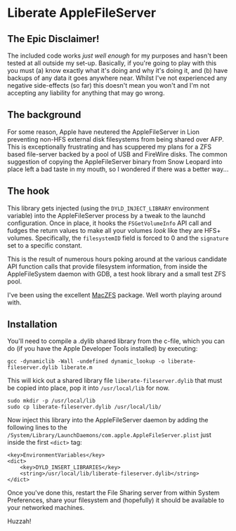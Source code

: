 # Liberate AppleFileServer

## The Epic Disclaimer!

The included code works _just well enough_ for my purposes and hasn't been tested at all outside my set-up. Basically, if you're going to play with this you must (a) know exactly what it's doing and why it's doing it, and (b) have backups of any data it goes anywhere near. Whilst I've not experienced any negative side-effects (so far) this doesn't mean you won't and I'm not accepting any liability for anything that may go wrong.

## The background

For some reason, Apple have neutered the AppleFileServer in Lion preventing non-HFS external disk filesystems from being shared over AFP. This is exceptionally frustrating and has scuppered my plans for a ZFS based file-server backed by a pool of USB and FireWire disks. The common suggestion of copying the AppleFileServer binary from Snow Leopard into place left a bad taste in my mouth, so I wondered if there was a better way...

## The hook

This library gets injected (using the `DYLD_INJECT_LIBRARY` environment variable) into the AppleFileServer process by a tweak to the launchd configuration. Once in place, it hooks the `FSGetVolumeInfo` API call and fudges the return values to make all your volumes _look_ like they are HFS+ volumes. Specifically, the `filesystemID` field is forced to 0 and the `signature` set to a specific constant.

This is the result of numerous hours poking around at the various candidate API function calls that provide filesystem information, from inside the AppleFileSystem daemon with GDB, a test hook library and a small test ZFS pool.

I've been using the excellent [MacZFS](http://code.google.com/p/maczfs/) package. Well worth playing around with.

## Installation

You'll need to compile a .dylib shared library from the c-file, which you can do (if you have the Apple Developer Tools installed) by executing:

    gcc -dynamiclib -Wall -undefined dynamic_lookup -o liberate-fileserver.dylib liberate.m
    
This will kick out a shared library file `liberate-fileserver.dylib` that must be copied into place, pop it into `/usr/local/lib` for now.

    sudo mkdir -p /usr/local/lib
    sudo cp liberate-fileserver.dylib /usr/local/lib/

Now inject this library into the AppleFileServer daemon by adding the following lines to the `/System/Library/LaunchDaemons/com.apple.AppleFileServer.plist` just inside the first `<dict>` tag:

    <key>EnvironmentVariables</key>
    <dict>    
        <key>DYLD_INSERT_LIBRARIES</key>
        <string>/usr/local/lib/liberate-fileserver.dylib</string>
    </dict>
  
Once you've done this, restart the File Sharing server from within System Preferences, share your filesystem and (hopefully) it should be available to your networked machines.

Huzzah!

